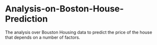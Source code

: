 # Analysis-on-Boston-House-Prediction
The analysis over Bouston Housing data to predict the price of the house that depends on a number of factors.
